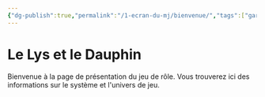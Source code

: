 ```yaml
---
{"dg-publish":true,"permalink":"/1-ecran-du-mj/bienvenue/","tags":["gardenEntry"]}
---
```



# Le Lys et le Dauphin

Bienvenue à la page de présentation du jeu de rôle. Vous trouverez ici des informations sur le système et l'univers de jeu. 

